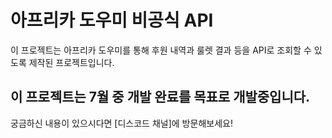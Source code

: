 # 아프리카 도우미 비공식 API
이 프로젝트는 아프리카 도우미를 통해 후원 내역과 룰렛 결과 등을 API로 조회할 수 있도록 제작된 프로젝트입니다.

## 이 프로젝트는 7월 중 개발 완료를 목표로 개발중입니다.
궁금하신 내용이 있으시다면 [디스코드 채널]에 방문해보세요!
